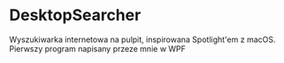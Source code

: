 # DesktopSearcher
 Wyszukiwarka internetowa na pulpit, inspirowana Spotlight'em z macOS. Pierwszy program napisany przeze mnie w WPF
